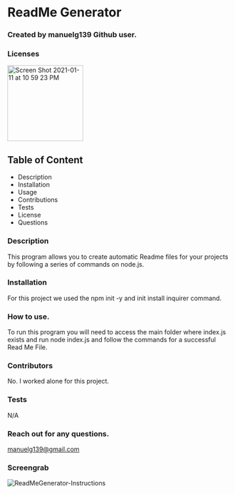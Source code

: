 
# ReadMe Generator
### Created  by manuelg139 Github user.


### Licenses
<img width="170" alt="Screen Shot 2021-01-11 at 10 59 23 PM" src="https://img.shields.io/badge/license-MIT%20License-blue?style=flat-square">


## Table of Content
- Description
- Installation
- Usage
- Contributions
- Tests
- License 
- Questions

### Description
This program allows you to create automatic Readme files for your projects by following a series of commands on node.js.  

### Installation
For this project we used the npm init -y and init install inquirer command.

### How to use.
To run this program you will need to access the main folder where index.js exists and run node index.js and follow the commands for a successful Read Me File.

### Contributors
No. I worked alone for this project.

### Tests
N/A

### Reach out for any questions.
manuelg139@gmail.com 

### Screengrab
![ReadMeGenerator-Instructions](https://user-images.githubusercontent.com/75399668/110221620-db082080-7e92-11eb-990c-544c876d4f79.gif)


